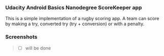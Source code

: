### Udacity Android Basics Nanodegree ScoreKeeper app

This is a simple implementation of a rugby scoring app. A team can score by making a try, converted try (try + conversion) or with a penalty.

### Screenshots
> - [ ] will be done 
